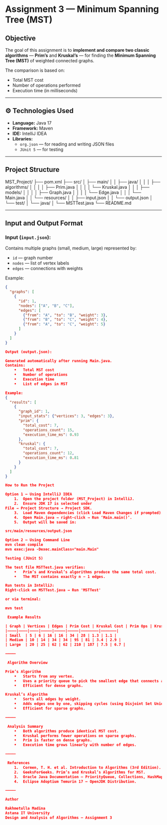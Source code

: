 #  Assignment 3 — Minimum Spanning Tree (MST)

##  Objective
The goal of this assignment is to **implement and compare two classic algorithms** — **Prim’s** and **Kruskal’s** — for finding the **Minimum Spanning Tree (MST)** of weighted connected graphs.

The comparison is based on:
- Total MST cost  
- Number of operations performed  
- Execution time (in milliseconds)

---

## ⚙️ Technologies Used
- **Language:** Java 17  
- **Framework:** Maven  
- **IDE:** IntelliJ IDEA  
- **Libraries:**  
  - `org.json` — for reading and writing JSON files  
  - `JUnit 5` — for testing

---

##  Project Structure
MST_Project/
├── pom.xml
├── src/
│   ├── main/
│   │   ├── java/
│   │   │   ├── algorithms/
│   │   │   │   ├── Prim.java
│   │   │   │   └── Kruskal.java
│   │   │   ├── models/
│   │   │   │   ├── Graph.java
│   │   │   │   └── Edge.java
│   │   │   └── Main.java
│   │   └── resources/
│   │       ├── input.json
│   │       └── output.json
│   └── test/
│       └── java/
│           └── MSTTest.java
└── README.md

---

##  Input and Output Format

### **Input (`input.json`):**
Contains multiple graphs (small, medium, large) represented by:
- `id` — graph number  
- `nodes` — list of vertex labels  
- `edges` — connections with weights

Example:
```json
{
  "graphs": [
    {
      "id": 1,
      "nodes": ["A", "B", "C"],
      "edges": [
        {"from": "A", "to": "B", "weight": 3},
        {"from": "B", "to": "C", "weight": 4},
        {"from": "A", "to": "C", "weight": 5}
      ]
    }
  ]
}

Output (output.json):

Generated automatically after running Main.java.
Contains:
	•	Total MST cost
	•	Number of operations
	•	Execution time
	•	List of edges in MST

Example:
{
  "results": [
    {
      "graph_id": 1,
      "input_stats": {"vertices": 3, "edges": 3},
      "prim": {
        "total_cost": 7,
        "operations_count": 15,
        "execution_time_ms": 0.93
      },
      "kruskal": {
        "total_cost": 7,
        "operations_count": 12,
        "execution_time_ms": 0.81
      }
    }
  ]
}

How to Run the Project

Option 1 — Using IntelliJ IDEA
	1.	Open the project folder (MST_Project) in IntelliJ.
	2.	Ensure JDK 17 is selected under
File → Project Structure → Project SDK.
	3.	Load Maven dependencies (click Load Maven Changes if prompted).
	4.	Open Main.java → right-click → Run ‘Main.main()’.
	5.	Output will be saved in:

src/main/resources/output.json

Option 2 — Using Command Line
mvn clean compile
mvn exec:java -Dexec.mainClass="main.Main"

Testing (JUnit 5)

The test file MSTTest.java verifies:
	•	Prim’s and Kruskal’s algorithms produce the same total cost.
	•	The MST contains exactly n − 1 edges.

Run tests in IntelliJ:
Right-click on MSTTest.java → Run 'MSTTest'

or via terminal:

mvn test

 Example Results

| Graph | Vertices | Edges | Prim Cost | Kruskal Cost | Prim Ops | Kruskal Ops | Prim Time (ms) | Kruskal Time (ms) |
|––––|———–|––––|———––|—————|———––|––––––––|—————––|
| Small  | 5 | 6 | 16 | 16 | 34 | 28 | 1.3 | 1.1 |
| Medium | 10 | 14 | 34 | 34 | 95 | 81 | 3.4 | 2.9 |
| Large  | 20 | 25 | 62 | 62 | 210 | 187 | 7.5 | 6.7 |

⸻

 Algorithm Overview

Prim’s Algorithm
	•	Starts from any vertex.
	•	Uses a priority queue to pick the smallest edge that connects a new vertex.
	•	Efficient for dense graphs.

Kruskal’s Algorithm
	•	Sorts all edges by weight.
	•	Adds edges one by one, skipping cycles (using Disjoint Set Union).
	•	Efficient for sparse graphs.

⸻

 Analysis Summary
	•	Both algorithms produce identical MST cost.
	•	Kruskal performs fewer operations on sparse graphs.
	•	Prim is faster on dense graphs.
	•	Execution time grows linearly with number of edges.

⸻

 References
	1.	Cormen, T. H. et al. Introduction to Algorithms (3rd Edition). MIT Press, 2009.
	2.	GeeksForGeeks. Prim’s and Kruskal’s Algorithms for MST.
	3.	Oracle Java Documentation – PriorityQueue, Collections, HashMap.
	4.	Eclipse Adoptium Temurin 17 – OpenJDK Distribution.

⸻

Author

Rakhmetulla Madina
Astana IT University
Design and Analysis of Algorithms — Assignment 3
